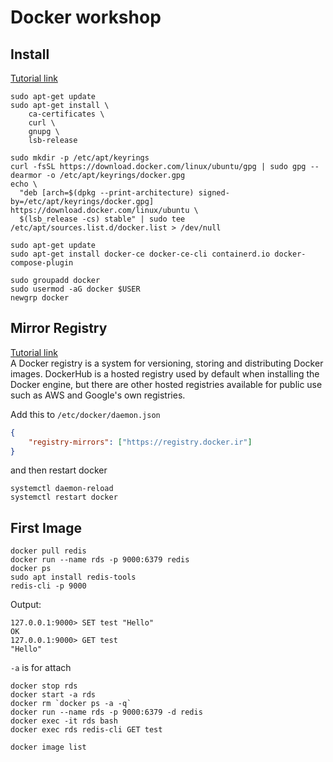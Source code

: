 # Docker workshop


## Install
[Tutorial link](https://docs.docker.com/engine/install/)  

```commandline
sudo apt-get update
sudo apt-get install \
    ca-certificates \
    curl \
    gnupg \
    lsb-release

sudo mkdir -p /etc/apt/keyrings
curl -fsSL https://download.docker.com/linux/ubuntu/gpg | sudo gpg --dearmor -o /etc/apt/keyrings/docker.gpg
echo \
  "deb [arch=$(dpkg --print-architecture) signed-by=/etc/apt/keyrings/docker.gpg] https://download.docker.com/linux/ubuntu \
  $(lsb_release -cs) stable" | sudo tee /etc/apt/sources.list.d/docker.list > /dev/null

sudo apt-get update
sudo apt-get install docker-ce docker-ce-cli containerd.io docker-compose-plugin

sudo groupadd docker
sudo usermod -aG docker $USER
newgrp docker
```

## Mirror Registry
[Tutorial link](https://docker.ir/)  
A Docker registry is a system for versioning, storing and distributing Docker images. DockerHub is a hosted registry used by default when installing the Docker engine, but there are other hosted registries available for public use such as AWS and Google's own registries.

Add this to `/etc/docker/daemon.json`

```json
{
    "registry-mirrors": ["https://registry.docker.ir"]
}
```

and then restart docker
```commandline
systemctl daemon-reload
systemctl restart docker
```


## First Image

```commandline
docker pull redis
docker run --name rds -p 9000:6379 redis
docker ps
sudo apt install redis-tools
redis-cli -p 9000
```

Output:  
```
127.0.0.1:9000> SET test "Hello"
OK
127.0.0.1:9000> GET test
"Hello"
```

`-a` is for attach
```
docker stop rds
docker start -a rds
docker rm `docker ps -a -q`
docker run --name rds -p 9000:6379 -d redis
docker exec -it rds bash
docker exec rds redis-cli GET test
```

```
docker image list
```